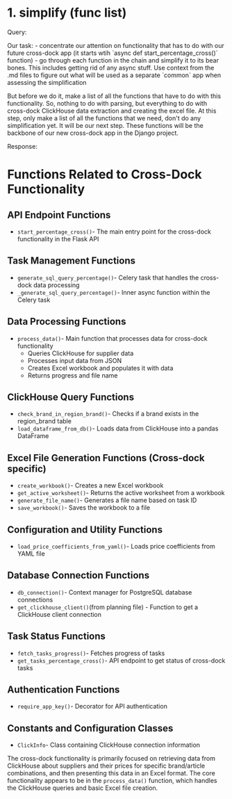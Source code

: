 # 1. simplify (func list)

Query:

&#x20;   Our task:
\- concentrate our attention on functionality that has to do with our future cross-dock app (it starts wtih \`async def start\_percentage\_cross()\` function)
\- go through each function in the chain and simplify it to its bear bones. This includes getting rid of any async stuff. Use context from the .md files to figure out what will be used as a separate \`common\` app when assessing the simplification

But before we do it, make a list of all the functions that have to do with this functionality. So, nothing to do with parsing, but everything to do with cross-dock ClickHouse data extraction and creating the excel file.
At this step, only make a list of all the functions that we need, don't do any simplification yet. It will be our next step. These functions will be the backbone of our new cross-dock app in the Django project.

&#x20;   

Response:



# Functions Related to Cross-Dock Functionality

## API Endpoint Functions

* `start_percentage_cross()`- The main entry point for the cross-dock functionality in the Flask API

## Task Management Functions

* `generate_sql_query_percentage()`- Celery task that handles the cross-dock data processing
* `_generate_sql_query_percentage()`- Inner async function within the Celery task

## Data Processing Functions

* `process_data()`- Main function that processes data for cross-dock functionality
  * Queries ClickHouse for supplier data
  * Processes input data from JSON
  * Creates Excel workbook and populates it with data
  * Returns progress and file name

## ClickHouse Query Functions

* `check_brand_in_region_brand()`- Checks if a brand exists in the region\_brand table
* `load_dataframe_from_db()`- Loads data from ClickHouse into a pandas DataFrame

## Excel File Generation Functions (Cross-dock specific)

* `create_workbook()`- Creates a new Excel workbook
* `get_active_worksheet()`- Returns the active worksheet from a workbook
* `generate_file_name()`- Generates a file name based on task ID
* `save_workbook()`- Saves the workbook to a file

## Configuration and Utility Functions

* `load_price_coefficients_from_yaml()`- Loads price coefficients from YAML file

## Database Connection Functions

* `db_connection()`- Context manager for PostgreSQL database connections
* `get_clickhouse_client()`(from planning file) - Function to get a ClickHouse client connection

## Task Status Functions

* `fetch_tasks_progress()`- Fetches progress of tasks
* `get_tasks_percentage_cross()`- API endpoint to get status of cross-dock tasks

## Authentication Functions

* `require_app_key()`- Decorator for API authentication

## Constants and Configuration Classes

* `ClickInfo`- Class containing ClickHouse connection information

The cross-dock functionality is primarily focused on retrieving data from ClickHouse about suppliers and their prices for specific brand/article combinations, and then presenting this data in an Excel format. The core functionality appears to be in the `process_data()` function, which handles the ClickHouse queries and basic Excel file creation.

